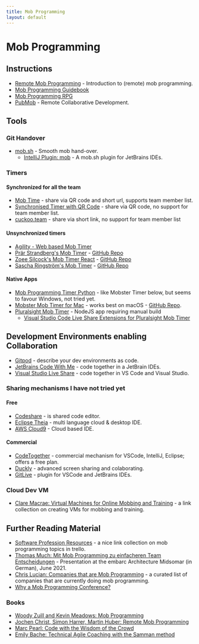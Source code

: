 ```yaml
---
title: Mob Programming
layout: default
---
```


# Mob Programming

## Instructions

* [Remote Mob Programming](https://www.remotemobprogramming.org) - Introduction to (remote) mob programming.
* [Mob Programming Guidebook](http://www.mobprogrammingguidebook.com)
* [Mob Programming RPG](https://github.com/willemlarsen/mobprogrammingrpg)
* [PubMob](https://pubmob.com) - Remote Collaborative Development.

## Tools

### Git Handover

* [mob.sh](https://mob.sh) - Smooth mob hand-over.
  * [IntelliJ Plugin: mob](https://plugins.jetbrains.com/plugin/14266-mob) - A mob.sh plugin for JetBrains IDEs.

### Timers

#### Synchronized for all the team

* [Mob Time](https://mobti.me/) - share via QR code and short url, supports team member list.
* [Synchronised Timer with QR Code](http://workshoptimer.com/) - share via QR code, no support for team member list.
* [cuckoo.team](https://cuckoo.team/) - share via short link, no support for team member list

#### Unsynchronized timers

* [Agility - Web based Mob Timer](https://agility.jahed.dev)
* [Prär Strandberg's Mob Timer](https://mobtimer.com/) - [GitHub Repo](https://github.com/Pratterino/mobtimer)
* [Zoee Silcock's Mob Timer React](http://mobtimer.zoeetrope.com/) - [GitHub Repo](https://github.com/zoeesilcock/mobtimer-react)
* [Sascha Ringström's Mob Timer](https://saschamz.github.io/mobtimer/) - [GitHub Repo](https://github.com/Saschamz/mobtimer)

#### Native Apps

* [Mob Programming Timer Python](https://github.com/MobProgramming/MobTimer.Python) - like Mobster Timer below, but seems to favour Windows, not tried yet.
* [Mobster Mob Timer for Mac](http://mobster.cc) - works best on macOS - [GitHub Repo](https://github.com/dillonkearns/mobster).
* [Pluralsight Mob Timer](https://github.com/pluralsight/mob-timer) - NodeJS app requiring manual build
  * [Visual Studio Code Live Share Extensions for Pluralsight Mob Timer](https://marketplace.visualstudio.com/items?itemName=pluralsight.live-share-mob-timer)

## Development Environments enabling Collaboration

* [Gitpod](https://www.gitpod.io/) - describe your dev environments as code.
* [JetBrains Code With Me](https://blog.jetbrains.com/de/blog/2020/10/01/code-with-me-eap/) - code together in a JetBrain IDEs.
* [Visual Studio Live Share](https://visualstudio.microsoft.com/de/services/live-share/) - code together in VS Code and Visual Studio.

### Sharing mechanisms I have not tried yet

#### Free

* [Codeshare](https://codeshare.io/) - is shared code editor.
* [Eclipse Theia](https://theia-ide.org/) - multi language cloud & desktop IDE.
* [AWS Cloud9](https://aws.amazon.com/de/cloud9/) - Cloud based IDE.

#### Commercial

* [CodeTogether](https://www.codetogether.com/) - commercial mechanism for VSCode, IntelliJ, Eclipse; offers a free plan.
* [Duckly](https://duckly.com/) - advanced screen sharing and colaborating.
* [GitLive](https://git.live/) - plugin for VSCode and JetBrains IDEs.

### Cloud Dev VM

* [Clare Macrae: Virtual Machines for Online Mobbing and Training](https://claremacrae.co.uk/blog/2020/12/virtual-machines-for-online-mobbing-and-training) - a link collection on creating VMs for mobbing and training.

## Further Reading Material

* [Software Profession Resources](https://trello.com/b/1lfMkCOh/software-profession-resources) - a nice link collection on mob programming topics in trello.
* [Thomas Much: Mit Mob Programming zu einfacheren Team Entscheidungen](https://www.muchsoft.com/presentations/MobProgramming-embarcMidsommar-2021.pdf) - Presentation at the embarc Architecture Midsomar (in German), June 2021.
* [Chris Lucian: Companies that are Mob Programming](https://www.chrislucian.com/p/companies-that-are-mob-programming.html) - a curated list of companies that are currently doing mob programming.
* [Why a Mob Programming Conference?](https://mobprogramming.org/)

### Books

* [Woody Zuill and Kevin Meadows: Mob Programming](https://leanpub.com/mobprogramming)
* [Jochen Christ, Simon Harrer, Martin Huber: Remote Mob Programming](https://leanpub.com/remotemobprogramming)
* [Marc Pearl: Code with the Wisdom of the Crowd](https://pragprog.com/titles/mpmob/code-with-the-wisdom-of-the-crowd/)
* [Emily Bache: Technical Agile Coaching with the Samman method](https://leanpub.com/techagilecoach)